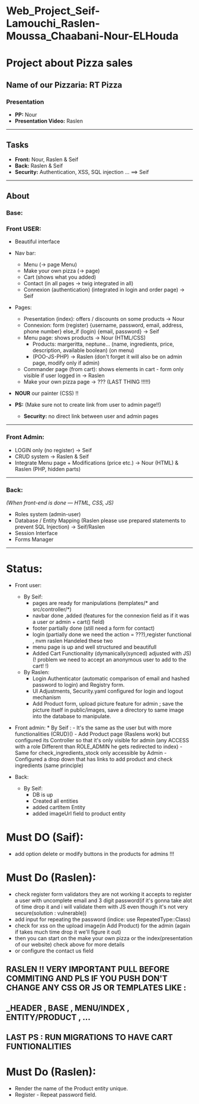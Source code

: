 # Web_Project_Seif-Lamouchi_Raslen-Moussa_Chaabani-Nour-ELHouda

# Project about Pizza sales

## Name of our Pizzaria: RT Pizza

### Presentation
- **PP:** Nour  
- **Presentation Video:** Raslen

---

## Tasks

- **Front:** Nour, Raslen & Seif  
- **Back:** Raslen & Seif  
- **Security:** Authentication, XSS, SQL injection ... ==> Seif

---

## About

### Base:

### Front USER:

- Beautiful interface
- Nav bar:  
  - Menu (→ page Menu)  
  - Make your own pizza (→ page)  
  - Cart (shows what you added)  
  - Contact (in all pages → twig integrated in all)  
  - Connexion (authentication) (integrated in login and order page) → Seif

- Pages:  
  - Presentation (index): offers / discounts on some products → Nour  
  - Connexion: form (register) {username, password, email, address, phone number} else_if (login) {email, password} → Seif  
  - Menu page: shows products → Nour (HTML/CSS)  
    - Products: margeritta, neptune... (name, ingredients, price, description, available boolean) (on menu)  
    - (POO-JS-PHP) → Raslen (don't forget it will also be on admin page, modify only if admin)  
  - Commander page (from cart): shows elements in cart - form only visible if user logged in → Raslen  
  - Make your own pizza page → ??? (LAST THING !!!!!)  

- **NOUR** our painter (CSS) !!

- **PS:** (Make sure not to create link from user to admin page!!)  
  - **Security:** no direct link between user and admin pages

---

### Front Admin:

- LOGIN only (no register) → Seif  
- CRUD system → Raslen & Seif  
- Integrate Menu page + Modifications (price etc.) → Nour (HTML) & Raslen (PHP, hidden parts)  

---

### Back:

*(When front-end is done — HTML, CSS, JS)*

- Roles system (admin-user)  
- Database / Entity Mapping (Raslen please use prepared statements to prevent SQL Injection) -> Seif/Raslen 
- Session Interface  
- Forms Manager 

---

# Status:

- Front user: 
    * By Seif:
        - pages are ready for manipulations (templates/* and src/controller/*)
        - navbar done ,added (features for the connexion field as if it was a user or admin + cart() field)
        - footer partially done (still need a form for contact)
        - login (partially done we need the action = ???),register functional , nvm raslen Handeled these two
        - menu page is up and well structured and beautifull
        - Added Cart Functionality (dymanically(synced) adjusted with JS)(! problem we need to accept an anonymous user to add to the cart! !)
    * By Raslen:
        - Login Authenticator (automatic comparison of email and hashed password to login) and Registry form.
        - UI Adjustments, Security.yaml configured for login and logout mechanism
        - Add Product form, upload picture feature for admin ; save the picture itself in public/images, save a directory to same image into the database to manipulate.
- Front admin: 
      * By Seif :
          - It's the same as the user but with more functionalities (CRUD)()
          - Add Product page (Raslens work) but configured its Controller so that it's only visible for admin (any ACCESS with a role Different than ROLE_ADMIN he gets redirected to index)
          - Same for check_ingredients_stock only accessible by Admin
          - Configured a drop down that has links to add product and check ingredients (same principle)


- Back:
    * By Seif:
        - DB is up 
        - Created all entities
        - added cartItem Entity
        - added imageUrl field to product entity

# Must DO (Saif):
  - add option delete or modify buttons in the products for admins !!!
# Must Do (Raslen):
  - check register form validators they are not working it accepts to register a user with uncomplete email and 3 digit password(if it's gonna take alot of time drop it and i will validate them with JS even though it's not very secure(solution : vulnerable))
  - add input for repeating the password (indice: use RepeatedType::Class)
  - check for xss on the upload image(in Add Product) for the admin (again if takes much time drop it we'll figure it out)
  - then you can start on the make your own pizza or the index(presentation of our website) check above for more details
  - or configure the contact us field
## RASLEN !! VERY IMPORTANT PULL BEFORE COMMITING AND PLS IF YOU PUSH DON'T CHANGE ANY CSS OR JS OR TEMPLATES LIKE :
##  _HEADER , BASE , MENU/INDEX , ENTITY/PRODUCT , ...
## LAST PS : RUN MIGRATIONS TO HAVE CART FUNTIONALITIES
# Must Do (Raslen): 
- Render the name of the Product entity unique.
- Register - Repeat password field.